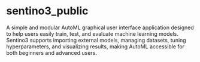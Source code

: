# sentino3_public
A simple and modular AutoML graphical user interface application designed to help users easily train, test, and evaluate machine learning models. Sentino3 supports importing external models, managing datasets, tuning hyperparameters, and visualizing results, making AutoML accessible for both beginners and advanced users.
